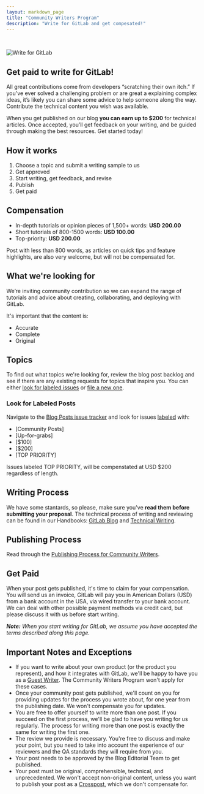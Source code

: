 ```yaml
---
layout: markdown_page
title: "Community Writers Program"
description: "Write for GitLab and get compesated!"
---
```


<br>

![Write for GitLab](/images/community/computers-table-banner.jpg)

## Get paid to write for GitLab!  

All great contributions come from developers “scratching their own itch.” If you've ever
solved a challenging problem or are great a explaining complex ideas, it’s likely 
you can share some advice to help someone along the way. Contribute the technical 
content you wish was available.

When you get published on our blog **you can earn up to $200** for technical articles. 
Once accepted, you’ll get feedback on your writing, and be guided through making 
the best resources. Get started today!

## How it works

1.  Choose a topic and submit a writing sample to us
2.  Get approved
3.  Start writing, get feedback, and revise
4.  Publish
5.  Get paid

## Compensation

- In-depth tutorials or opinion pieces of 1,500+ words: **USD 200.00**
- Short tutorials of 800-1500 words: **USD 100.00**
- Top-priority: **USD 200.00**

Post with less than 800 words, as articles on quick tips and feature highlights, are also very welcome, but will not be compensated for.

## What we're looking for

We’re inviting community contribution so we can expand the range of tutorials and advice about creating, collaborating, and deploying with GitLab.

It's important that the content is:

- Accurate
- Complete
- Original

## Topics

To find out what topics we're looking for, review the blog post backlog and see if there are any existing requests for topics that inspire you. 
You can either [look for labeled issues](#look-for-labeled-posts) or [file a new one](example-topic-areas).

### Look for Labeled Posts

Navigate to the [Blog Posts issue tracker][topics-issues] and look for issues [labeled](../#labels) with:

- [Community Posts]
- [Up-for-grabs]
- [$100]
- [$200]
- [TOP PRIORITY]

Issues labeled TOP PRIORITY, will be compenstated at USD $200 regardless of length. 

## Writing Process

We have some stantards, so please, make sure you've **read them before submitting your proposal**. 
The technical process of writing and reviewing can be found in our Handbooks: [GitLab Blog] and [Technical Writing].

## Publishing Process

Read through the [Publishing Process for Community Writers](#publishing-process-for-community-writers).

## Get Paid

When your post gets published, it's time to claim for your compensation. You will send us an invoice, GitLab will pay you in American Dollars (USD) from a bank account in the USA, via wired transfer to your bank account. We can deal with other possible payment methods via credit card, but please discuss it with us before start writing.

_**Note:** When you start writing for GitLab, we assume you have accepted the terms described along this page._

## Important Notes and Exceptions

- If you want to write about your own product (or the product you represent), and how it integrates with GitLab, we'll be happy to have you as a [Guest Writer](../#guest-posts). The Community Writers Program won't apply for these cases.
- Once your community post gets published, we'll count on you for providing updates for the process you wrote about, for one year from the publishing date. We won't compensate you for updates.
- You are free to offer yourself to write more than one post. If you succeed on the first process, we'll be glad to have you writing for us regularly. The process for writing more than one post is exactly the same for writing the first one.
- The review we provide is necessary. You're free to discuss and make your point, but you need to take into account the experience of our reviewers and the QA standards they will require from you.
- Your post needs to be approved by the Blog Editorial Team to get published.
- Your post must be original, comprehensible, technical, and unprecedented. We won't accept non-original content, unless you want to publish your post as a [Crosspost](../#crossposts), which we don't compensate for.

<!-- identifiers -->

[topics-issues]: https://gitlab.com/gitlab-com/blog-posts/issues?milestone_id=&scope=all&sort=created_desc&state=opened&utf8=%E2%9C%93&assignee_id=0&author_id=&milestone_title=&label_name=&weight=
[our blog]: /blog/
[GitLab Blog]: /handbook/marketing/blog/#publishing-process-for-community-writers
[Technical Writing]: /handbook/marketing/developer-relations/technical-writing/#professional-writing-techniques
[Pages group]: https://gitlab.com/groups/pages
[CI/CD/CD]: /2016/08/05/continuous-integration-delivery-and-deployment-with-gitlab/
[ConvDev]: /2016/09/13/gitlab-master-plan/#convdev

